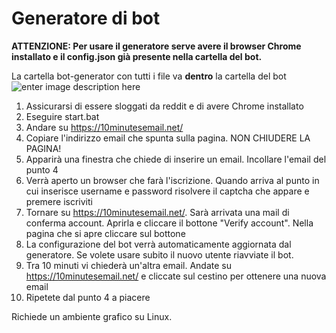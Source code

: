 # Generatore di bot
  
**ATTENZIONE: Per usare il generatore serve avere il browser Chrome installato e il config.json già presente nella cartella del bot.**

La cartella bot-generator con tutti i file va **dentro** la cartella del bot
![enter image description here](https://imgur.com/aKmpOSi.png)

 1. Assicurarsi di essere sloggati da reddit e di avere Chrome installato
 2. Eseguire start.bat
 3. Andare su https://10minutesemail.net/
 4. Copiare l'indirizzo email che spunta sulla pagina. NON CHIUDERE LA PAGINA!
 5. Apparirà una finestra che chiede di inserire un email. Incollare l'email del punto 4
 6. Verrà aperto un browser che farà l'iscrizione. Quando arriva al punto in cui inserisce username e password risolvere il captcha che appare e premere iscriviti
 7. Tornare su https://10minutesemail.net/. Sarà arrivata una mail di conferma account. Aprirla e cliccare il bottone "Verify account". Nella pagina che si apre cliccare sul bottone
 8. La configurazione del bot verrà automaticamente aggiornata dal generatore. Se volete usare subito il nuovo utente riavviate il bot.
 9. Tra 10 minuti vi chiederà un'altra email. Andate su https://10minutesemail.net/ e cliccate sul cestino per ottenere una nuova email
 10. Ripetete dal punto 4 a piacere 

Richiede un ambiente grafico su Linux.